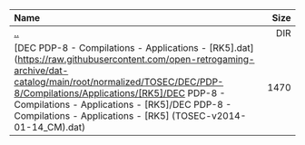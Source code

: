|Name|Size|
|:---|---:|
|[..](../index.html)|DIR|
|[DEC PDP-8 - Compilations - Applications - [RK5].dat](https://raw.githubusercontent.com/open-retrogaming-archive/dat-catalog/main/root/normalized/TOSEC/DEC/PDP-8/Compilations/Applications/[RK5]/DEC PDP-8 - Compilations - Applications - [RK5]/DEC PDP-8 - Compilations - Applications - [RK5] (TOSEC-v2014-01-14_CM).dat)|1470|
